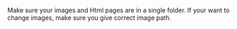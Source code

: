 Make sure your images and Html pages are in a single folder. If your want to change images, make sure you give correct image path.
